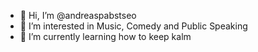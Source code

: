 - 👋 Hi, I’m @andreaspabstseo
- 👀 I’m interested in Music, Comedy and Public Speaking
- 🌱 I’m currently learning how to keep kalm

<!---
andreaspabstseo/andreaspabstseo is a ✨ special ✨ repository because its `README.md` (this file) appears on your GitHub profile.
You can click the Preview link to take a look at your changes.
--->
